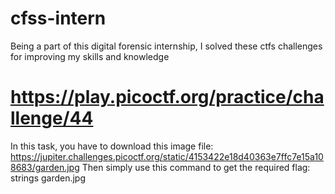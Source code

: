 # cfss-intern
Being a part of this digital forensic internship, I solved these ctfs challenges for improving my skills and knowledge

# https://play.picoctf.org/practice/challenge/44
In this task, you have to download this image file: https://jupiter.challenges.picoctf.org/static/4153422e18d40363e7ffc7e15a108683/garden.jpg
Then simply use this command to get the required flag:  strings garden.jpg
